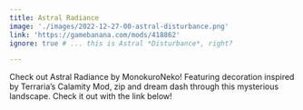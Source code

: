 ```yaml
---
title: Astral Radiance
image: './images/2022-12-27-00-astral-disturbance.png'
link: 'https://gamebanana.com/mods/418862'
ignore: true # ... this is Astral *Disturbance*, right?

---
```


Check out Astral Radiance by MonokuroNeko! Featuring decoration inspired by Terraria’s Calamity Mod, zip and dream dash through this mysterious landscape. Check it out with the link below!
